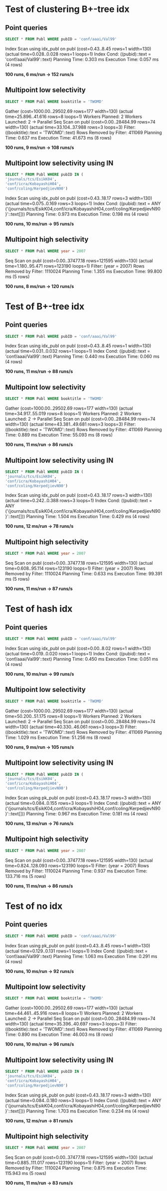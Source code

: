 

# Test of clustering B+-tree idx

## Point queries

```sql
SELECT * FROM Publ WHERE pubID = 'conf/aaai/Val99'
```
 Index Scan using idx_publ on publ  (cost=0.43..8.45 rows=1 width=130) (actual time=0.028..0.028 rows=1 loops=1)
   Index Cond: ((pubid)::text = 'conf/aaai/Val99'::text)
 Planning Time: 0.303 ms
 Execution Time: 0.057 ms
(4 rows)

**100 runs, 6 ms/run → 152 runs/s**

## Multipoint low selectivity

```sql
SELECT * FROM Publ WHERE booktitle = 'TWOMD'
```
 Gather  (cost=1000.00..29502.69 rows=177 width=130) (actual time=25.896..41.616 rows=8 loops=1)
   Workers Planned: 2
   Workers Launched: 2
   ->  Parallel Seq Scan on publ  (cost=0.00..28484.99 rows=74 width=130) (actual time=33.104..37.988 rows=3 loops=3)
         Filter: ((booktitle)::text = 'TWOMD'::text)
         Rows Removed by Filter: 411069
 Planning Time: 0.637 ms
 Execution Time: 41.673 ms
(8 rows)

**100 runs, 9 ms/run → 108 runs/s**

## Multipoint low selectivity using IN

```sql
SELECT * FROM Publ WHERE pubID IN (
'journals/tcs/EsikK04',
'conf/icra/KobayashiH04',
'conf/coling/KerpedjievN90')
```
 Index Scan using idx_publ on publ  (cost=0.43..18.17 rows=3 width=130) (actual time=0.075..0.169 rows=3 loops=1)
   Index Cond: ((pubid)::text = ANY ('{journals/tcs/EsikK04,conf/icra/KobayashiH04,conf/coling/KerpedjievN90}'::text[]))
 Planning Time: 0.973 ms
 Execution Time: 0.198 ms
(4 rows)

**100 runs, 10 ms/run → 95 runs/s**

## Multipoint high selectivity

```sql
SELECT * FROM Publ WHERE year = 2007
```
 Seq Scan on publ  (cost=0.00..37477.18 rows=121595 width=130) (actual time=1.180..95.471 rows=123190 loops=1)
   Filter: (year = 2007)
   Rows Removed by Filter: 1110024
 Planning Time: 1.355 ms
 Execution Time: 99.800 ms
(5 rows)

**100 runs, 8 ms/run → 120 runs/s**


# Test of B+-tree idx

## Point queries

```sql
SELECT * FROM Publ WHERE pubID = 'conf/aaai/Val99'
```
 Index Scan using idx_publ on publ  (cost=0.43..8.45 rows=1 width=130) (actual time=0.031..0.032 rows=1 loops=1)
   Index Cond: ((pubid)::text = 'conf/aaai/Val99'::text)
 Planning Time: 0.440 ms
 Execution Time: 0.060 ms
(4 rows)

**100 runs, 11 ms/run → 88 runs/s**

## Multipoint low selectivity

```sql
SELECT * FROM Publ WHERE booktitle = 'TWOMD'
```
 Gather  (cost=1000.00..29502.69 rows=177 width=130) (actual time=34.917..55.019 rows=8 loops=1)
   Workers Planned: 2
   Workers Launched: 2
   ->  Parallel Seq Scan on publ  (cost=0.00..28484.99 rows=74 width=130) (actual time=43.381..49.681 rows=3 loops=3)
         Filter: ((booktitle)::text = 'TWOMD'::text)
         Rows Removed by Filter: 411069
 Planning Time: 0.889 ms
 Execution Time: 55.093 ms
(8 rows)

**100 runs, 11 ms/run → 86 runs/s**

## Multipoint low selectivity using IN

```sql
SELECT * FROM Publ WHERE pubID IN (
'journals/tcs/EsikK04',
'conf/icra/KobayashiH04',
'conf/coling/KerpedjievN90')
```
 Index Scan using idx_publ on publ  (cost=0.43..18.17 rows=3 width=130) (actual time=0.242..0.388 rows=3 loops=1)
   Index Cond: ((pubid)::text = ANY ('{journals/tcs/EsikK04,conf/icra/KobayashiH04,conf/coling/KerpedjievN90}'::text[]))
 Planning Time: 1.504 ms
 Execution Time: 0.429 ms
(4 rows)

**100 runs, 12 ms/run → 78 runs/s**

## Multipoint high selectivity

```sql
SELECT * FROM Publ WHERE year = 2007
```
 Seq Scan on publ  (cost=0.00..37477.18 rows=121595 width=130) (actual time=0.608..95.114 rows=123190 loops=1)
   Filter: (year = 2007)
   Rows Removed by Filter: 1110024
 Planning Time: 0.633 ms
 Execution Time: 99.391 ms
(5 rows)

**100 runs, 11 ms/run → 87 runs/s**


# Test of hash idx

## Point queries

```sql
SELECT * FROM Publ WHERE pubID = 'conf/aaai/Val99'
```
 Index Scan using idx_publ on publ  (cost=0.00..8.02 rows=1 width=130) (actual time=0.019..0.020 rows=1 loops=1)
   Index Cond: ((pubid)::text = 'conf/aaai/Val99'::text)
 Planning Time: 0.450 ms
 Execution Time: 0.051 ms
(4 rows)

**100 runs, 10 ms/run → 99 runs/s**

## Multipoint low selectivity

```sql
SELECT * FROM Publ WHERE booktitle = 'TWOMD'
```
 Gather  (cost=1000.00..29502.69 rows=177 width=130) (actual time=50.200..51.175 rows=8 loops=1)
   Workers Planned: 2
   Workers Launched: 2
   ->  Parallel Seq Scan on publ  (cost=0.00..28484.99 rows=74 width=130) (actual time=40.330..46.061 rows=3 loops=3)
         Filter: ((booktitle)::text = 'TWOMD'::text)
         Rows Removed by Filter: 411069
 Planning Time: 1.029 ms
 Execution Time: 51.256 ms
(8 rows)

**100 runs, 9 ms/run → 105 runs/s**

## Multipoint low selectivity using IN

```sql
SELECT * FROM Publ WHERE pubID IN (
'journals/tcs/EsikK04',
'conf/icra/KobayashiH04',
'conf/coling/KerpedjievN90')
```
 Index Scan using pk_publ on publ  (cost=0.43..18.17 rows=3 width=130) (actual time=0.084..0.155 rows=3 loops=1)
   Index Cond: ((pubid)::text = ANY ('{journals/tcs/EsikK04,conf/icra/KobayashiH04,conf/coling/KerpedjievN90}'::text[]))
 Planning Time: 0.967 ms
 Execution Time: 0.181 ms
(4 rows)

**100 runs, 13 ms/run → 76 runs/s**

## Multipoint high selectivity

```sql
SELECT * FROM Publ WHERE year = 2007
```
 Seq Scan on publ  (cost=0.00..37477.18 rows=121595 width=130) (actual time=0.824..128.093 rows=123190 loops=1)
   Filter: (year = 2007)
   Rows Removed by Filter: 1110024
 Planning Time: 0.937 ms
 Execution Time: 133.716 ms
(5 rows)

**100 runs, 11 ms/run → 86 runs/s**


# Test of no idx

## Point queries

```sql
SELECT * FROM Publ WHERE pubID = 'conf/aaai/Val99'
```
 Index Scan using pk_publ on publ  (cost=0.43..8.45 rows=1 width=130) (actual time=0.129..0.131 rows=1 loops=1)
   Index Cond: ((pubid)::text = 'conf/aaai/Val99'::text)
 Planning Time: 1.063 ms
 Execution Time: 0.291 ms
(4 rows)

**100 runs, 10 ms/run → 92 runs/s**

## Multipoint low selectivity

```sql
SELECT * FROM Publ WHERE booktitle = 'TWOMD'
```
 Gather  (cost=1000.00..29502.69 rows=177 width=130) (actual time=44.461..45.916 rows=8 loops=1)
   Workers Planned: 2
   Workers Launched: 2
   ->  Parallel Seq Scan on publ  (cost=0.00..28484.99 rows=74 width=130) (actual time=35.396..40.697 rows=3 loops=3)
         Filter: ((booktitle)::text = 'TWOMD'::text)
         Rows Removed by Filter: 411069
 Planning Time: 0.890 ms
 Execution Time: 46.003 ms
(8 rows)

**100 runs, 10 ms/run → 96 runs/s**

## Multipoint low selectivity using IN

```sql
SELECT * FROM Publ WHERE pubID IN (
'journals/tcs/EsikK04',
'conf/icra/KobayashiH04',
'conf/coling/KerpedjievN90')
```
 Index Scan using pk_publ on publ  (cost=0.43..18.17 rows=3 width=130) (actual time=0.084..0.180 rows=3 loops=1)
   Index Cond: ((pubid)::text = ANY ('{journals/tcs/EsikK04,conf/icra/KobayashiH04,conf/coling/KerpedjievN90}'::text[]))
 Planning Time: 1.703 ms
 Execution Time: 0.234 ms
(4 rows)

**100 runs, 12 ms/run → 81 runs/s**

## Multipoint high selectivity

```sql
SELECT * FROM Publ WHERE year = 2007
```
 Seq Scan on publ  (cost=0.00..37477.18 rows=121595 width=130) (actual time=0.885..111.017 rows=123190 loops=1)
   Filter: (year = 2007)
   Rows Removed by Filter: 1110024
 Planning Time: 0.875 ms
 Execution Time: 115.943 ms
(5 rows)

**100 runs, 11 ms/run → 83 runs/s**
